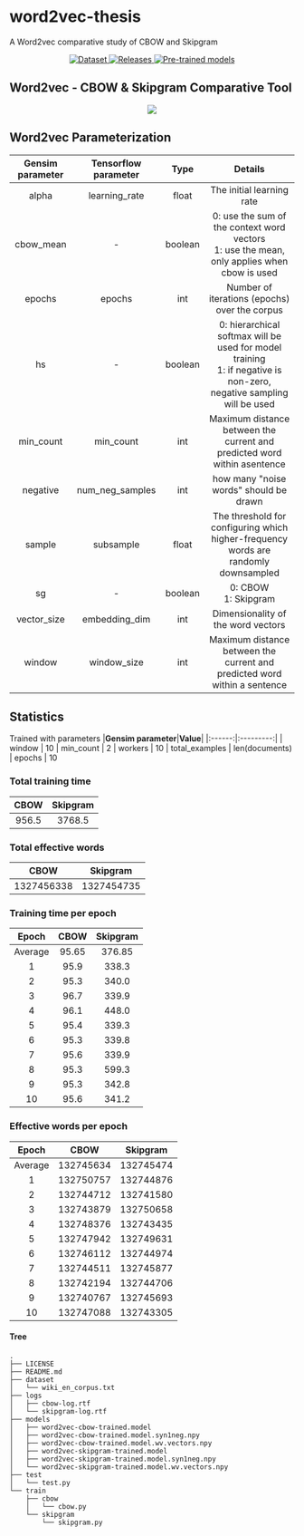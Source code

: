 # word2vec-thesis
 A Word2vec comparative study of CBOW and Skipgram
 <p align="center">
   <a href="https://github.com/estamos/word2vec-thesis/releases/download/v1.1.2/dataset.tar.gz">
    <img alt="Dataset" src="https://img.shields.io/badge/Wiki_corpus-Dataset-red.svg" />
  </a>
  <a href="https://github.com/estamos/word2vec-thesis/releases">
    <img alt="Releases" src="https://img.shields.io/github/v/release/estamos/word2vec-thesis" />
  </a>
  <a href="https://github.com/estamos/word2vec-thesis/releases/download/v1.1.2/pre-trained-models.tar.gz">
    <img alt="Pre-trained models" src="https://img.shields.io/badge/Pre_trained-Models-orange.svg" />
  </a>
</p>

## Word2vec - CBOW & Skipgram Comparative Tool

<p align='center'>
  <a href="#"><img src="https://user-images.githubusercontent.com/23742352/121664534-407e3580-cab0-11eb-9723-bf8ba8a122ac.gif"></a>
</p>

## Word2vec Parameterization

|**Gensim parameter**|**Tensorflow parameter**|**Type**|**Details**|
|:------------------:|:----------------------:|:------:|:---------:|
| alpha | learning_rate | float | The initial learning rate |
| cbow_mean | - | boolean | 0: use the sum of the context word vectors <br/> 1: use the mean, only applies when cbow is used |
| epochs | epochs | int | Number of iterations (epochs) over the corpus |
| hs | - | boolean | 0: hierarchical softmax will be used for model training <br/> 1: if negative is non-zero, negative sampling will be used |
| min_count  | min_count | int | Maximum distance between the current and predicted word within asentence |
| negative | num_neg_samples | int | how many "noise words" should be drawn |
| sample | subsample | float | The threshold for configuring which higher-frequency words are randomly downsampled |
| sg | - | boolean | 0: CBOW <br/> 1: Skipgram |
| vector_size | embedding_dim | int | Dimensionality of the word vectors |	
| window | window_size | int | Maximum distance between the current and predicted word within a sentence |

## Statistics
Trained with parameters 
|**Gensim parameter**|**Value**|
|:------:|:---------:|
| window | 10 
| min_count | 2
| workers | 10
| total_examples | len(documents)
| epochs | 10
### Total training time

|**CBOW**|**Skipgram**|
|:------:|:----------:|
|956.5|3768.5|

### Total effective words

|**CBOW**|**Skipgram**|
|:------:|:----------:|
|1327456338|1327454735|

### Training time per epoch

|**Epoch**|**CBOW**|**Skipgram**|
|:-------:|:------:|:----------:|
|Average|95.65|376.85|
|1|95.9|338.3|
|2|95.3|340.0|
|3|96.7|339.9|
|4|96.1|448.0|
|5|95.4|339.3|
|6|95.3|339.8|
|7|95.6|339.9|
|8|95.3|599.3|
|9|95.3|342.8|
|10|95.6|341.2|

### Effective words per epoch

|**Epoch**|**CBOW**|**Skipgram**|
|:-------:|:------:|:----------:|
|Average|132745634|132745474|
|1|132750757|132744876|
|2|132744712|132741580|
|3|132743879|132750658|
|4|132748376|132743435|
|5|132747942|132749631|
|6|132746112|132744974|
|7|132744511|132745877|
|8|132742194|132744706|
|9|132740767|132745693|
|10|132747088|132743305|


#### Tree
```
.
├── LICENSE
├── README.md
├── dataset
│   └── wiki_en_corpus.txt
├── logs
│   ├── cbow-log.rtf
│   └── skipgram-log.rtf
├── models
│   ├── word2vec-cbow-trained.model
│   ├── word2vec-cbow-trained.model.syn1neg.npy
│   ├── word2vec-cbow-trained.model.wv.vectors.npy
│   ├── word2vec-skipgram-trained.model
│   ├── word2vec-skipgram-trained.model.syn1neg.npy
│   └── word2vec-skipgram-trained.model.wv.vectors.npy
├── test
│   └── test.py
└── train
    ├── cbow
    │   └── cbow.py
    └── skipgram
        └── skipgram.py
```
